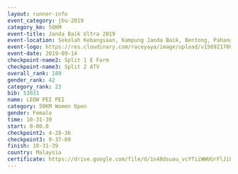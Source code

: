 ```yaml
---
layout: runner-info 
event_category: jbu-2019 
category_km: 50KM 
event-title: Janda Baik Ultra 2019
event-location: Sekolah Kebangsaan, Kampung Janda Baik, Bentong, Pahang, Malaysia 
event-logo: https://res.cloudinary.com/raceyaya/image/upload/v1569217009/logo/janda-baik_vch1pc.jpg 
event-date: 2019-09-14 
checkpoint-name2: Split 1 E Farm 
checkpoint-name3: Split 2 ATV 
overall_rank: 189
gender_rank: 42
category_rank: 23
bib: 53031
name: LEOW PEI PEI
category: 50KM Women Open
gender: Female
time: 10-31-39
start: 0-00.0
checkpoint2: 4-28-36
checkpoint3: 9-37-09
finish: 10-31-39
country: Malaysia
certificate: https://drive.google.com/file/d/1n48dsuau_vcYTiiWWUGrFlJiLZplV2DB/view?usp=sharing
---
```

